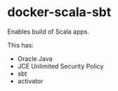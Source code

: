 # docker-scala-sbt
Enables build of Scala apps.

This has:
- Oracle Java
- JCE Unlimited Security Policy
- sbt
- activator
